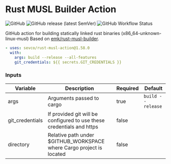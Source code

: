 Rust MUSL Builder Action
========================

![GitHub](https://img.shields.io/github/license/sevco/rust-musl-action)
![GitHub release (latest SemVer)](https://img.shields.io/github/v/release/sevco/rust-musl-action)
![GitHub Workflow Status](https://img.shields.io/github/workflow/status/sevco/rust-musl-action/CI)

GitHub action for building statically linked rust binaries (x86_64-unknown-linux-musl) Based on [emk/rust-musl-builder](https://github.com/emk/rust-musl-builder).

```yaml
- uses: sevco/rust-musl-action@1.58.0
  with:
    args: build --release --all-features
    git_credentials: ${{ secrets.GIT_CREDENTIALS }}
```
### Inputs
| Variable | Description | Required | Default |
|----------|-------------|----------|---------|
| args     | Arguments passed to cargo | true | `build --release` | 
| git_credentials | If provided git will be configured to use these credentials and https | false | |
| directory | Relative path under $GITHUB_WORKSPACE where Cargo project is located | false | |
